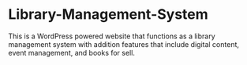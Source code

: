 # Library-Management-System
This is a WordPress powered website that functions as a library management system with addition features that include digital content, event management, and books for sell.
